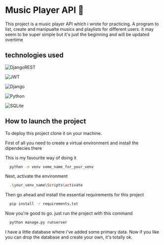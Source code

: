 
# Music Player API 📝    
This project is a music player API which i wrote for practicing. A program to list, create and manipualte musics and playlists for different users. it may seem to be super simple but it's just the beginning and will be updated overtime 

## technologies used

![DjangoREST](https://img.shields.io/badge/DJANGO-REST-ff1709?style=for-the-badge&logo=django&logoColor=white&color=ff1709&labelColor=gray)

![JWT](https://img.shields.io/badge/JWT-black?style=for-the-badge&logo=JSON%20web%20tokens)

![Django](https://img.shields.io/badge/django-%23092E20.svg?style=for-the-badge&logo=django&logoColor=white)

![Python](https://img.shields.io/badge/python-3670A0?style=for-the-badge&logo=python&logoColor=ffdd54)

![SQLite](https://img.shields.io/badge/sqlite-%2307405e.svg?style=for-the-badge&logo=sqlite&logoColor=white)

## How to launch the project  
To deploy this project clone it on your machine.

First of all you need to create a virtual environment and install the dipendecies there

This is my favourite way of doing it


```bash
  python -m venv some_name_for_your_venv
```  

Next, activate the environment


```bash
  .\your_venv_name\Scripts\activate
``` 

Then go ahead and install the essential requirements for this project


```bash
  pip install -r requirements.txt
```  

Now you're good to go. just run the project with this command


```bash
  python manage.py runserver
```  
I have a little database where i've added some primary data. Now if you like you can drop the database and create your own, it's totally ok.
